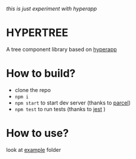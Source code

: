 *this is just experiment with hyperapp*

# HYPERTREE
A tree component library based on [hyperapp](https://github.com/hyperapp/hyperapp)

# How to build?
* clone the repo
* `npm i`
* `npm start` to start dev server (thanks to [parcel](https://github.com/parcel-bundler/parcel))
* `npm test` to run tests (thanks to [jest](https://github.com/facebook/jest) )

# How to use?
look at [example](https://github.com/dmitrykurmanov/hypertree/tree/master/example) folder
